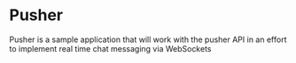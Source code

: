 # Pusher

Pusher is a sample application that will work with the pusher API in an effort to implement real time chat messaging via WebSockets